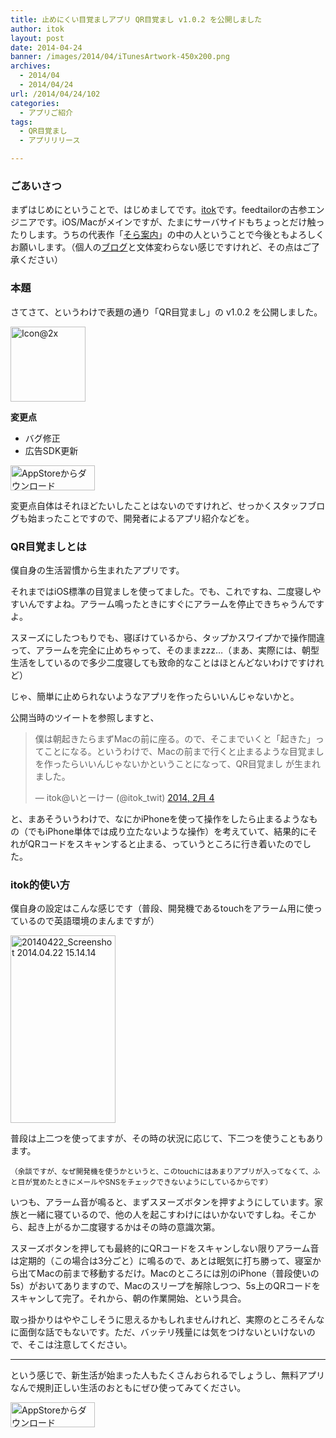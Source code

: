 ```yaml
---
title: 止めにくい目覚ましアプリ QR目覚まし v1.0.2 を公開しました
author: itok
layout: post
date: 2014-04-24
banner: /images/2014/04/iTunesArtwork-450x200.png
archives:
  - 2014/04
  - 2014/04/24
url: /2014/04/24/102
categories:
  - アプリご紹介
tags:
  - QR目覚まし
  - アプリリリース

---
```

### ごあいさつ

まずはじめにということで、はじめましてです。<a href="https://twitter.com/itok\_twit" target=\_blank>itok</a>です。feedtailorの古参エンジニアです。iOS/Macがメインですが、たまにサーバサイドもちょっとだけ触ったりします。うちの代表作「<a href="http://sora-annai.jp/" target=_blank>そら案内</a>」の中の人ということで今後ともよろしくお願いします。（個人の<a href="http://itok.jp/" target=_blank>ブログ</a>と文体変わらない感じですけれど、その点はご了承ください）

### 本題

さてさて、というわけで表題の通り「QR目覚まし」の v1.0.2 を公開しました。

<a href="https://itunes.apple.com/jp/app/id766097130" target=_blank><img src="/images/2014/04/53394b992df5454fdee0c605c1cb73a2.png" alt="Icon@2x" width="120" height="120" class="alignnone size-full wp-image-106" /></a>

**変更点**

  * バグ修正
  * 広告SDK更新

<a href="https://itunes.apple.com/jp/app/id766097130" target=_blank><img src="/images/2014/04/Download_on_the_App_Store_Badge_JP_135x40_1004.png" alt="AppStoreからダウンロード" width="135" height="40" class="alignnone size-full wp-image-58" /></a>

変更点自体はそれほどたいしたことはないのですけれど、せっかくスタッフブログも始まったことですので、開発者によるアプリ紹介などを。

### QR目覚ましとは

僕自身の生活習慣から生まれたアプリです。

それまではiOS標準の目覚ましを使ってました。でも、これですね、二度寝しやすいんですよね。アラーム鳴ったときにすぐにアラームを停止できちゃうんですよ。

スヌーズにしたつもりでも、寝ぼけているから、タップかスワイプかで操作間違って、アラームを完全に止めちゃって、そのままzzz&#8230;（まあ、実際には、朝型生活をしているので多少二度寝しても致命的なことはほとんどないわけですけれど）

じゃ、簡単に止められないようなアプリを作ったらいいんじゃないかと。

公開当時のツイートを参照しますと、

<blockquote class="twitter-tweet" lang="ja">
  <p>
    僕は朝起きたらまずMacの前に座る。ので、そこまでいくと「起きた」ってことになる。というわけで、Macの前まで行くと止まるような目覚ましを作ったらいいんじゃないかということになって、QR目覚まし が生まれました。
  </p>
  
  <p>
    &mdash; itok@いとーけー (@itok_twit) <a href="https://twitter.com/itok_twit/statuses/430493584882536448">2014, 2月 4</a>
  </p>
</blockquote>



と、まあそういうわけで、なにかiPhoneを使って操作をしたら止まるようなもの（でもiPhone単体では成り立たないような操作）を考えていて、結果的にそれがQRコードをスキャンすると止まる、っていうところに行き着いたのでした。

### itok的使い方

僕自身の設定はこんな感じです（普段、開発機であるtouchをアラーム用に使っているので英語環境のまんまですが）

[<img src="/images/2014/04/20140422_Screenshot-2014.04.22-15.14.14-168x300.png" alt="20140422_Screenshot 2014.04.22 15.14.14" width="168" height="300" class="alignnone size-medium wp-image-103" />](/images/2014/04/20140422_Screenshot-2014.04.22-15.14.14.png)

普段は上二つを使ってますが、その時の状況に応じて、下二つを使うこともあります。

<small>（余談ですが、なぜ開発機を使うかというと、このtouchにはあまりアプリが入ってなくて、ふと目が覚めたときにメールやSNSをチェックできないようにしているからです）</small>

いつも、アラーム音が鳴ると、まずスヌーズボタンを押すようにしています。家族と一緒に寝ているので、他の人を起こすわけにはいかないですしね。そこから、起き上がるか二度寝するかはその時の意識次第。

スヌーズボタンを押しても最終的にQRコードをスキャンしない限りアラーム音は定期的（この場合は3分ごと）に鳴るので、あとは眠気に打ち勝って、寝室から出てMacの前まで移動するだけ。Macのところには別のiPhone（普段使いの5s）がおいてありますので、Macのスリープを解除しつつ、5s上のQRコードをスキャンして完了。それから、朝の作業開始、という具合。

取っ掛かりはややこしそうに思えるかもしれませんけれど、実際のところそんなに面倒な話でもないです。ただ、バッテリ残量には気をつけないといけないので、そこは注意してください。

* * *

という感じで、新生活が始まった人もたくさんおられるでしょうし、無料アプリなんで規則正しい生活のおともにぜひ使ってみてください。

<a href="https://itunes.apple.com/jp/app/id766097130" target=_blank><img src="/images/2014/04/Download_on_the_App_Store_Badge_JP_135x40_1004.png" alt="AppStoreからダウンロード" width="135" height="40" class="alignnone size-full wp-image-58" /></a>